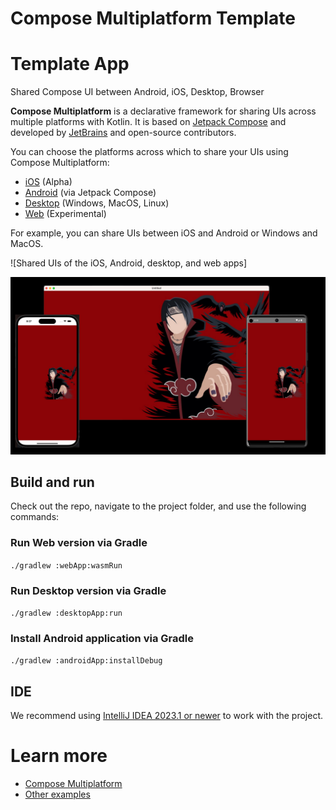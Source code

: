 # Compose Multiplatform Template

# Template App

Shared Compose UI between Android, iOS, Desktop, Browser

**Compose Multiplatform** is a declarative framework for sharing UIs across multiple platforms with Kotlin.
It is based on [Jetpack Compose](https://developer.android.com/jetpack/compose) and developed by [JetBrains](https://www.jetbrains.com/) and open-source contributors.

You can choose the platforms across which to share your UIs using Compose Multiplatform:

* [iOS](https://github.com/JetBrains/compose-multiplatform-ios-android-template/#readme) (Alpha)
* [Android](https://developer.android.com/jetpack/compose) (via Jetpack Compose)
* [Desktop](https://github.com/JetBrains/compose-multiplatform-desktop-template/#readme) (Windows, MacOS, Linux)
* [Web](https://kotl.in/wasm-compose-example) (Experimental)

For example, you can share UIs between iOS and Android or Windows and MacOS.

![Shared UIs of the iOS, Android, desktop, and web apps]

![](images/moodtracker_kmp.png)

## Build and run

Check out the repo, navigate to the project folder, and use the following commands:

### Run Web version via Gradle

`./gradlew :webApp:wasmRun`

### Run Desktop version via Gradle

`./gradlew :desktopApp:run`

### Install Android application via Gradle

`./gradlew :androidApp:installDebug`

## IDE

We recommend using [IntelliJ IDEA 2023.1 or newer](https://www.jetbrains.com/idea/) to work with the project.


# Learn more

* [Compose Multiplatform](https://github.com/JetBrains/compose-multiplatform/#compose-multiplatform)
* [Other examples](../../../#examples)
